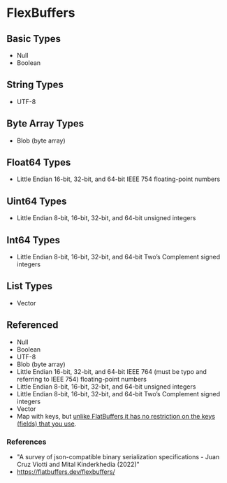 # FlexBuffers

## Basic Types

* Null
* Boolean

## String Types

* UTF-8

## Byte Array Types

* Blob (byte array)

## Float64 Types

* Little Endian 16-bit, 32-bit, and 64-bit IEEE 754 floating-point numbers

## Uint64 Types

* Little Endian 8-bit, 16-bit, 32-bit, and 64-bit unsigned integers

## Int64 Types

* Little Endian 8-bit, 16-bit, 32-bit, and 64-bit Two’s Complement signed integers

## List Types

* Vector

## Referenced

* Null
* Boolean
* UTF-8
* Blob (byte array)
* Little Endian 16-bit, 32-bit, and 64-bit IEEE 764 (must be typo and referring to IEEE 754) floating-point numbers
* Little Endian 8-bit, 16-bit, 32-bit, and 64-bit unsigned integers
* Little Endian 8-bit, 16-bit, 32-bit, and 64-bit Two’s Complement signed integers
* Vector
* Map with keys, but [unlike FlatBuffers it has no restriction on the keys (fields) that you use](https://flatbuffers.dev/flexbuffers/).

### References

* "A survey of json-compatible binary serialization specifications - Juan Cruz Viotti and Mital Kinderkhedia (2022)"
* https://flatbuffers.dev/flexbuffers/ 